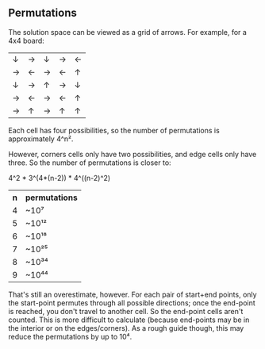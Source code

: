 ## Permutations

The solution space can be viewed as a grid of arrows.  For example, for a 4x4 board:

<table>
<tr><td>↓<td>→<td>↓<td>→<td>←
<tr><td>→<td>←<td>→<td>←<td>↑
<tr><td>↓<td>→<td>↑<td>→<td>↓
<tr><td>→<td>←<td>→<td>←<td>↑
<tr><td>→<td>↑<td>→<td>↑<td>↑
</table>

Each cell has four possibilities, so the number of permutations is approximately 4^n².

However, corners cells only have two possibilities, and edge cells only have three.  So the number of permutations is closer to:

4^2 * 3^(4*(n-2)) * 4^((n-2)^2)

<table>
<tr><th>n<th>permutations
<tr><td>4<td>~10⁷
<tr><td>5<td>~10¹²
<tr><td>6<td>~10¹⁸
<tr><td>7<td>~10²⁵
<tr><td>8<td>~10³⁴
<tr><td>9<td>~10⁴⁴
</table>

That's still an overestimate, however.  For each pair of start+end points, only the start-point permutes through all possible directions; once the end-point is reached, you don't travel to another cell.  So the end-point cells aren't counted.  This is more difficult to calculate (because end-points may be in the interior or on the edges/corners).  As a rough guide though, this may reduce the permutations by up to 10⁴.
